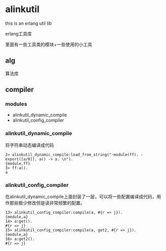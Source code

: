 # alinkutil
this is an erlang util lib

erlang工具库

里面有一些工具类的模块+一些使用的小工具

## alg
算法库


## compiler
### modules
* alinkutil_dynamic_compile
* alinkutil_config_compiler
### alinkutil_dynamic_compile
将字符串动态编译成代码
```
2> alinkutil_dynamic_compile:load_from_string("-module(ff). -export([a/0]). a() -> a. \n").
{module,ff}
3> ff:a().
a
```
### alinkutil_config_compiler
在alinkutil_dynamic_compile上面封装了一层，可以将一些配置编译成代码，用作那些极少修改但是读非常频繁的配置。
```
13> alinkutil_config_compiler:compile(a, #{r => j}).
{module,a}
14> a:get().
#{r => j}
15> alinkutil_config_compiler:compile(a, get2, #{r => j}).
{module,a}
16> a:get2().
#{r => j}
```


